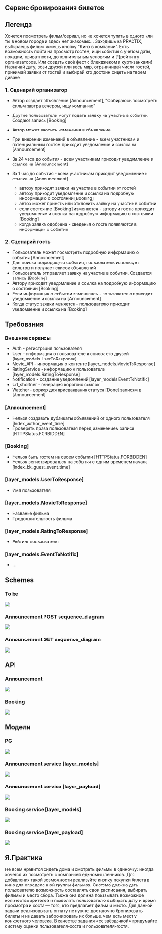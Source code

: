 ## Сервис бронирования билетов

## Легенда

Хочется посмотреть фильм/сериал, но не хочется тупить в одного или ты в новом городе и здесь нет знакомых...
Заходишь на PRACTIX, выбираешь фильм, жмешь кнопку "Кино в компании".
Есть возможность пойти на просмотр гостем, ищи события с учетом даты, локации, приватности, дополнительным условиям и [*]рейтингу организаторов.
Или создать свой фест с блекджеком и куртизанками! Назначай дату, зови друзей или весь мир, ограничивай число гостей, принимай заявки от гостей и выбирай кто достоин сидеть на твоем диване

### 1. Сценарий организатор

- Автор создает объявление [Announcement], "Собираюсь посмотреть фильм завтра вечером, ищу компанию"
- Другие пользователи могут подать заявку на участие в событии. Создают запись [Booking]
- Автор может вносить изменения в объявление
- При внесении изменений в объявление - всем участникам и потенциальным гостям приходит уведомление и ссылка на [Announcement]
- За 24 часа до события - всем участникам приходит уведомление и ссылка на [Announcement]
- За 1 час до события - всем участникам приходит уведомление и ссылка на [Announcement]

  - автору приходят заявки на участие в событии от гостей
  - автору приходит уведомление и ссылка на подробную информацию о состоянии [Booking]
  - автор может принять или отклонить заявку на участие в событии
  - если состояние [Booking] изменяется - автору и гостю приходит уведомление и ссылка на подробную информацию о состоянии [Booking]
  - когда заявка одобрена - сведения о госте появляются в информации о событии

### 2. Сценарий гость

- Пользователь может посмотреть подробную информацию о событии [Announcement]
- Для поиска подходящего события, пользователь использует фильтры и получает список объявлений
- Пользователь отправляет заявку на участие в событии. Создается запись [Booking]
- Автору приходит уведомление и ссылка на подробную информацию о состоянии [Booking]
- Если информация о событии изменилась - пользователю приходит уведомление и ссылка на [Announcement]
- Когда статус заявки меняется - пользователю приходит уведомление и ссылка на [Booking]

## Требования

### Внешние сервисы

- Auth - регистрация пользователя
- User - информация о пользователе и список его друзей [layer_models.UserToResponse]
- Movie_API - информация о контенте [layer_models.MovieToResponse]
- RatingService - информацию о пользователе [layer_models.RatingToResponse]
- Notification - создание уведомлений [layer_models.EventToNotific]
- Url_shortner - генерация коротких ссылок
- Watcher - воркер для присваивания статуса [Done] записям в [Announcement]

### [Announcement]

- Нельзя создавать дубликаты объявлений от одного пользователя [Index_author_event_time]
- Проверять права пользователя перед изменением записи [HTTPStatus.FORBIDDEN]

### [Booking]

- Нельзя быть гостем на своем событии [HTTPStatus.FORBIDDEN]
- Нельзя регистрироваться на события с одним временем начала [Index_bk_guest_event_time]

### [layer_models.UserToResponse]

- Имя пользователя

### [layer_models.MovieToResponse]

- Название фильма
- Продолжительность фильма

### [layer_models.RatingToResponse]

- Рейтинг пользователя

### [layer_models.EventToNotific]

- ...

## Schemes

### To be

![](./components/to_be.png)

### Announcement POST sequence_diagram

![](http://www.plantuml.com/plantuml/png/vLZFRjG-4BxxAVphxz1ow1Pw0Uq1TRj5LG-5LV-S04NUPBfhDOc3xLIigaey4aBYmW5UONaZd3XnCy5TiZGLX-QInFDvPhx9-BELFQMPr7aIqvWjG2goIV_JSqY09ao3v8omN8iqJwOWYRhaQSOaIwY23pca8T1hGiqrCJvuo3EMwWcB8fxEwExJqd8CIh4PZ68-Isa8gJPkRWZHNCT09szEp-Zc3ajJaHjdYJ7lN2VYYaF0evjDGh9RltGSSsEdJ5LFoBYnByHb4NOqETemcEAE0QD6a5EGLpo44bWz-y4da0d5jP0BwxGnx0tVmZT6CVnSWMnXwo4CF2wAqKAwCGmzOVht36u7ISGqcp85T6FCmhabNpu5TGaSmbNpOB-0cLjGZQ2GTmoFSZr70w-5vXSyDAc851bA9a7xKzcSqT2vZ0Cr5rAd8B7XS4n8rHdRBwbnDRID76Hi4GiM3SOIc8Q9VIC6KED8AZHGoMTpNNRgDbt--Fbf-NtvPVdLtByjFrCMXg1KC0SM5Ki3qeWMaselLTs6PcgkJ4WUlKlDisrW-u9pCVDmEcGcHPxHPc-wXYoJilR_ztV7pr-zg9Yf2a3jLK-m6M4JfkYkRQeWlXX8oCGWB1FQUk80ZcNrOdCW18KoiPgBuUzBW5W-Qx0iaYDrKYWORGNloDRcL7AUWGwc2vEVZxO_Pi7OBRnXWwB3MtETe6jjX4NGmahRRYtvH4GGgq5fEHCde3AHAl16ScbsyT1NGMtJKBC7o8MdWZr-jMWwW8yGvXhM-bODRHhI8yDSwfOkJ0vH7tgw7Jd5wnsjMDi43xvONUDo4x27zRgIGdibFew-mMrp2Z646jLfYqVEMmFxnsKuEMnwwPLe8RiTLEtEXMBF7JPdbkkva4sXijOgEMFremeBnRum_yA0T0nvHzGxpFyNsyAQkyAZsXIGJ9M7j_lKqnrP_ItPi5E7NeMyHNcBOKsedYXEbu9Y7prNT6eqPjsIug2LIgqIVdSvB9gAqlMdl5hbSQRzX_HhVkUuVkcl4KZriVAZXBt2NraVY79GDeJh49LrOcvt-LY8Z5u8IMSvAArm29oa4tTyraTJkcyNzzqsS3HSmWvkLXD5Oh62QdSPwaUEi1T4UtrN-A3eBmDMl9Wh_HQvjt3Z_m0qut4TvNqlseU411DeT_NgKpi-jYC2Dk-c6hf03PVLRFTteRkJ-ZU1_Jsnpimz4pzFuby0)

### Announcement GET sequence_diagram

![](http://www.plantuml.com/plantuml/png/jLT1RzDC4BtlhzYltw7bq1Hw0VM0cgPLnQ4eAkq98MjZJvDLxLspkww8gahy98J4XGFyXV2FM3jZnnCRKwl6bxWxRz-RUTqynyVM2UEo9EQnM8AnR9V_vnQG04-40oC54vdJAajcO9YzbIeLHYJSmiSCL0Zydd5_JJs736Kgb9kAA99gpW-V5vKBi5RCOHpBkU8XAETf7XXpqiN0py-k-Ew1K4fddYlnrOFx-b-1Z1vs6Kitx7mIIr_Wmk8TAUwSQ7sRYu-dRtPoZF-aW76D_HsOEnb20SJxTl0bfDfAfysomDQNM-MtyBZQX5zRC5lOSea2B_ITtEwYMgFGI-6Q7MmMMIISc0aBV6SYmiLw-E8kG0jgYDBDqvCSvZy2N26IVrWUPsv15jvg9szaw5lHYXIAIOAjVnNsJ9QkJHpOXJPEWQ65ymbZU3BsNtDFTSJt-PYU9EQNoofJsW4tShvm-IdruDNFNvzNFrPVLz_yv_VL5ox24AmD5Y0YC9Q1YdY-gMH1jzfqsDpeB2NB9PmLQklw_oU7avTdhzRVky0YWEE56r2Ab6ZlrRNFBSGt8mEf7it11JFfczbxLc6g2V2FTHkC4JKlLp_URUEH4LxKHiYLIpN2mhTO_pv9Q43uaiyOismEC8W8sXNDHl09mim1jQfRgNReZxnvCOIE-BGdeugjXkLDUz6xH4SGsz7qlCuowA2PzJARmx7iE1nDHI-9oLJqB3AtqCOpb72iOdE-seegAfnoqVdpmfM-19jgPQ6LdVhNlNz8_v8yfPvW80OsTbsmrQp1AhPN9M8xjAoMq7OlYWeraofrkqaP1hVJ5F7-53-hXrhxaQpLUONkGcvGhMQiIzJFfWvfivjZQ4TdFcFwMaf5CQKwWn-l2jlSIc3DbhjJddOwl6GpytlhDgE_H93KfybF6suBVgp-ev63ua1K9yIcZvaSd_AnrYc_qORFCx3E4aIZIHhkcGNoJUltk7ZYOuEgKGiVGzCzA0sBvgZzOsYOEA8iTEpULFI7OhiDDF5YQTrxGe_mAtqAJiYuLFamHFRH8A43q5DDHsdAqf_qP81rt_Kqh8HgbBWRtp3waE0h1RxGzjbvxFMp9FuD)

## API

### Announcement

![](./components/api_announce.png)

### Booking

![](./components/api_booking.png)

## Модели

### PG

![](./components/pg_models.png)

### Announcement service [layer_models]

![](./components/announce_models.png)

### Announcement service [layer_payload]

![](./components/announce_payloads.png)

### Booking service [layer_models]

![](./components/booking_models.png)

### Booking service [layer_payload]

![](./components/booking_payloads.png)

## Я.Практика

Не всем нравится сидеть дома и смотреть фильмы в одиночку: иногда хочется их посмотреть с компанией единомышленников.
Для добавления такой возможности реализуйте кнопку покупки билета в кино для определенной группы фильмов. Система должна дать пользователю возможность составлять свои расписания, выбирать фильмы и место сбора. Также она должна показывать возможное количество зрителей и позволять пользователю выбирать дату и время просмотра и хоста — того, кто предлагает фильм и место.
Для данной задачи реализовывать оплату не нужно: достаточно бронировать билеты и не давать забронировать их больше, чем есть мест у конкретного человека.
В качестве задания «со звёздочкой» придумайте систему оценки пользователя-хоста и пользователя-гостя.
